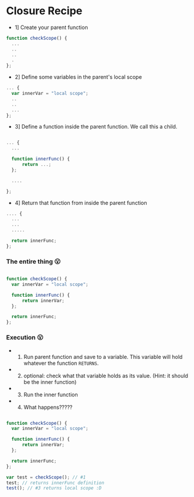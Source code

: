 # Closure Recipe

* 1] Create your parent function

```js
function checkScope() {
  ...
  ..
  ..
  .
};
```

* 2] Define some variables in the parent's local scope

```js
... {
  var innerVar = "local scope";
  ..
  ..
  ...
};

```

* 3] Define a function inside the parent function. We call this a child.

```js

... {
  ...

  function innerFunc() {
      return ...;
  };

  ....

};

```

* 4] Return that function from inside the parent function

```js
.... {
  ...
  ...
  .....

  return innerFunc;
};

```

### The entire thing 😮

```js

function checkScope() {
  var innerVar = "local scope";

  function innerFunc() {
      return innerVar;
  };

  return innerFunc;
};

```


### Execution 😮


* 1) Run parent function and save to a variable. This variable will hold whatever the function `RETURNS`.

* 2) optional: check what that variable holds as its value. (Hint: it should be the inner function)

* 3) Run the inner function

* 4) What happens?????


```js

function checkScope() {
  var innerVar = "local scope";

  function innerFunc() {
      return innerVar;
  };

  return innerFunc;
};

var test = checkScope(); // #1
test; // returns innerFunc definition
test(); // #3 returns local scope :D

```
